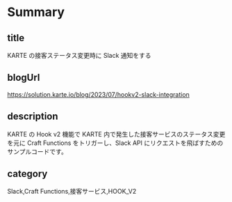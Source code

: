 # Summary

## title

KARTE の接客ステータス変更時に Slack 通知をする

## blogUrl
https://solution.karte.io/blog/2023/07/hookv2-slack-integration

## description

KARTE の Hook v2 機能で KARTE 内で発生した接客サービスのステータス変更を元に Craft Functions をトリガーし、Slack API にリクエストを飛ばすためのサンプルコードです。

## category

Slack,Craft Functions,接客サービス,HOOK_V2
